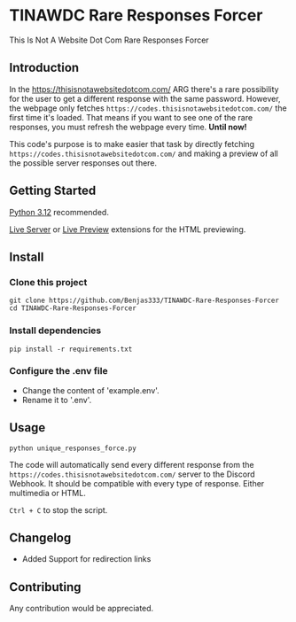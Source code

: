 # TINAWDC Rare Responses Forcer
This Is Not A Website Dot Com Rare Responses Forcer
## Introduction
In the https://thisisnotawebsitedotcom.com/ ARG there's a rare possibility for the user to get a different response with the same password. However, the webpage only fetches `https://codes.thisisnotawebsitedotcom.com/` the first time it's loaded. That means if you want to see one of the rare responses, you must refresh the webpage every time. **Until now!**

This code's purpose is to make easier that task by directly fetching `https://codes.thisisnotawebsitedotcom.com/` and making a preview of all the possible server responses out there.

## Getting Started
[Python 3.12](https://www.python.org/downloads/) recommended.

[Live Server](https://marketplace.visualstudio.com/items?itemName=ritwickdey.LiveServer) or [Live Preview](https://marketplace.visualstudio.com/items?itemName=ms-vscode.live-server) extensions for the HTML previewing.

## Install
### Clone this project
```
git clone https://github.com/Benjas333/TINAWDC-Rare-Responses-Forcer
cd TINAWDC-Rare-Responses-Forcer
```
### Install dependencies
```
pip install -r requirements.txt
```
### Configure the .env file
- Change the content of 'example.env'.
- Rename it to '.env'.
## Usage
```
python unique_responses_force.py
```
The code will automatically send every different response from the `https://codes.thisisnotawebsitedotcom.com/` server to the Discord Webhook. It should be compatible with every type of response. Either multimedia or HTML.

`Ctrl + C` to stop the script.

## Changelog
- Added Support for redirection links

## Contributing
Any contribution would be appreciated.
